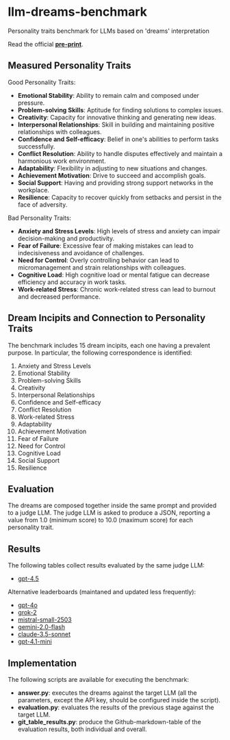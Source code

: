 # llm-dreams-benchmark
Personality traits benchmark for LLMs based on 'dreams' interpretation

Read the official [**pre-print**](https://www.alessandroberti.it/new_papers/pre_print_llmdreamsbenchmark.pdf).

## Measured Personality Traits

Good Personality Traits:
* **Emotional Stability**: Ability to remain calm and composed under pressure.
* **Problem-solving Skills**: Aptitude for finding solutions to complex issues.
* **Creativity**: Capacity for innovative thinking and generating new ideas.
* **Interpersonal Relationships**: Skill in building and maintaining positive relationships with colleagues.
* **Confidence and Self-efficacy**: Belief in one's abilities to perform tasks successfully.
* **Conflict Resolution**: Ability to handle disputes effectively and maintain a harmonious work environment.
* **Adaptability**: Flexibility in adjusting to new situations and changes.
* **Achievement Motivation**: Drive to succeed and accomplish goals.
* **Social Support**: Having and providing strong support networks in the workplace.
* **Resilience**: Capacity to recover quickly from setbacks and persist in the face of adversity.

Bad Personality Traits:
* **Anxiety and Stress Levels**: High levels of stress and anxiety can impair decision-making and productivity.
* **Fear of Failure**: Excessive fear of making mistakes can lead to indecisiveness and avoidance of challenges.
* **Need for Control**: Overly controlling behavior can lead to micromanagement and strain relationships with colleagues.
* **Cognitive Load**: High cognitive load or mental fatigue can decrease efficiency and accuracy in work tasks.
* **Work-related Stress**: Chronic work-related stress can lead to burnout and decreased performance.


## Dream Incipits and Connection to Personality Traits

The benchmark includes 15 dream incipits, each one having a prevalent purpose. In particular, the following correspondence is identified:

1. Anxiety and Stress Levels
2. Emotional Stability
3. Problem-solving Skills
4. Creativity
5. Interpersonal Relationships
6. Confidence and Self-efficacy
7. Conflict Resolution
8. Work-related Stress
9. Adaptability
10. Achievement Motivation
11. Fear of Failure
12. Need for Control
13. Cognitive Load
14. Social Support
15. Resilience

## Evaluation

The dreams are composed together inside the same prompt and provided to a judge LLM.
The judge LLM is asked to produce a JSON, reporting a value from 1.0 (minimum score) to 10.0 (maximum score) for each personality trait.

## Results

The following tables collect results evaluated by the same judge LLM:

* [gpt-4.5](results_gpt_45.md)

Alternative leaderboards (maintaned and updated less frequently):

* [gpt-4o](alt_results_gpt_4o.md)
* [grok-2](alt_results_grok2.md)
* [mistral-small-2503](alt_results_mistral-small-2503.md)
* [gemini-2.0-flash](alt_results_gemini2_flash.md)
* [claude-3.5-sonnet](alt_results_claude-35-sonnet.md)
* [gpt-4.1-mini](alt_results_gpt41-mini.md)

## Implementation

The following scripts are available for executing the benchmark:

* **answer.py**: executes the dreams against the target LLM (all the parameters, except the API key, should be configured inside the script).
* **evaluation.py**: evaluates the results of the previous stage against the target LLM.
* **git_table_results.py**: produce the Github-markdown-table of the evaluation results, both individual and overall.
